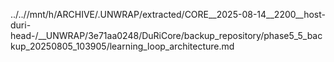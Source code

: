 ../..//mnt/h/ARCHIVE/.UNWRAP/extracted/CORE__2025-08-14__2200__host-duri-head-/__UNWRAP/3e71aa0248/DuRiCore/backup_repository/phase5_5_backup_20250805_103905/learning_loop_architecture.md
